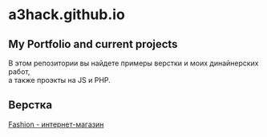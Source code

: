 # a3hack.github.io
## My Portfolio and current projects  

В этом репозитории вы найдете примеры верстки и моих динайнерских работ,  
а также проэкты на JS и PHP.  

## Верстка  

[Fashion - интернет-магазин](https://a3hack.github.io/fashion/index.html)
